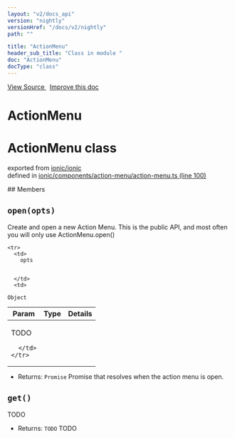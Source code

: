 ```yaml
---
layout: "v2/docs_api"
version: "nightly"
versionHref: "/docs/v2/nightly"
path: ""

title: "ActionMenu"
header_sub_title: "Class in module "
doc: "ActionMenu"
docType: "class"
---
```



<div class="improve-docs">
  <a href='http://github.com/driftyco/ionic/tree/master/#L'>
    View Source
  </a>
  &nbsp;
  <a href='http://github.com/driftyco/ionic/edit/master/#L'>
    Improve this doc
  </a>
</div>




<h1 class="api-title">

  ActionMenu



</h1>








<h1 class="class export">ActionMenu <span class="type">class</span></h1>
<p class="module">exported from <a href='undefined'>ionic/ionic</a><br/>
defined in <a href="https://github.com/driftyco/ionic2/tree/master/ionic/components/action-menu/action-menu.ts#L100-L133">ionic/components/action-menu/action-menu.ts (line 100)</a>
</p>
<p></p>
## Members

<div id="open"></div>
<h2>
  <code>open(opts)</code>

</h2>

Create and open a new Action Menu. This is the
public API, and most often you will only use ActionMenu.open()




<table class="table" style="margin:0;">
  <thead>
    <tr>
      <th>Param</th>
      <th>Type</th>
      <th>Details</th>
    </tr>
  </thead>
  <tbody>
    
    <tr>
      <td>
        opts
        
        
      </td>
      <td>
        
  <code>Object</code>
      </td>
      <td>
        <p>TODO</p>

        
      </td>
    </tr>
    
  </tbody>
</table>






* Returns: 
  <code>Promise</code> Promise that resolves when the action menu is open.




<div id="get"></div>
<h2>
  <code>get()</code>

</h2>

TODO






* Returns: 
  <code>TODO</code> TODO




